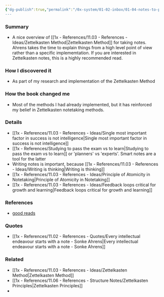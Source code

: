 ```yaml
---
{"dg-publish":true,"permalink":"/0x-system/01-02-inbox/01-04-notes-to-process/how-to-take-smart-notes-one-simple-technique-to-boost-writing-learning-and-thinking-sonke-ahrens/","title":"How to Take Smart Notes: One Simple Technique to Boost Writing, Learning and Thinking – for Students, Academics and Nonfiction Book Writers","dgShowBacklinks":false}
---
```



### Summary
- A nice overview of [[1x - References/11.03 - References - Ideas/Zettelkasten Method\|Zettelkasten Method]] for taking notes. Ahrens takes the time to explain things from a high level point of view rather than a specific implememtation. If you are interested in Zettelkasten notes, this is a highly recommended read.

### How I discovered it
- As part of my research and implementation of the Zettelkasten Method

### How the book changed me
- Most of the methods I had already implemented, but it has reinforced my belief in Zettelkasten notetaking methods.

### Details
- [[1x - References/11.03 - References - Ideas/Single most important factor in success is not intelligence\|Single most important factor in success is not intelligence]]
- [[1x - References/Studying to pass the exam vs to learn\|Studying to pass the exam vs to learn]] or 'planners' vs 'experts'. Smart notes are a tool for the latter
- Writing notes is important, because [[1x - References/11.03 - References - Ideas/Writing is thinking\|Writing is thinking]]
- [[1x - References/11.03 - References - Ideas/Principle of Atomicity in Notetaking\|Principle of Atomicity in Notetaking]]
- [[1x - References/11.03 - References - Ideas/Feedback loops critical for growth and learning\|Feedback loops critical for growth and learning]]

### References
- [good reads](https://www.goodreads.com/book/show/34507927-how-to-take-smart-notes)

### Quotes
- [[1x - References/11.02 - References - Quotes/Every intellectual endeavour starts with a note - Sonke Ahrens\|Every intellectual endeavour starts with a note - Sonke Ahrens]]

### Related
- [[1x - References/11.03 - References - Ideas/Zettelkasten Method\|Zettelkasten Method]]
- [[1x - References/11.06 - References - Structure Notes/Zettelkasten Principles\|Zettelkasten Principles]]
- 

